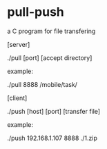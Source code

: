 # pull-push
a C program for file transfering

[server]

./pull [port] [accept directory]


example:

./pull 8888 /mobile/task/


[client]

./push [host] [port] [transfer file]


example:

./push 192.168.1.107 8888 ./1.zip
